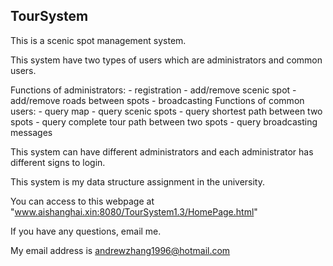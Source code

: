 TourSystem
--------------------------------------------------------

This is a scenic spot management system.

This system have two types of users which are administrators and common users.

Functions of administrators:
	- registration
	- add/remove scenic spot
	- add/remove roads between spots
	- broadcasting
Functions of common users:
	- query map
	- query scenic spots
	- query shortest path between two spots
	- query complete tour path between two spots
	- query broadcasting messages

This system can have different administrators and each administrator has different signs to login.

This system is my data structure assignment in the university.

You can access to this webpage at "www.aishanghai.xin:8080/TourSystem1.3/HomePage.html"

If you have any questions, email me.

My email address is andrewzhang1996@hotmail.com
